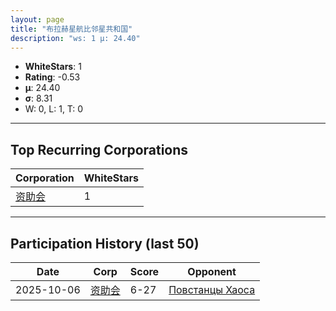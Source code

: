 ```yaml
---
layout: page
title: "布拉赫星航比邻星共和国"
description: "ws: 1 μ: 24.40"
---
```

- **WhiteStars**: 1
- **Rating**: -0.53
- **μ**: 24.40  
- **σ**: 8.31
- W: 0, L: 1, T: 0

---

## Top Recurring Corporations

| Corporation | WhiteStars |
| --- | --- |
| [资助会](https://ws.tsl.rocks/corp/4d36e1b3853444f7789e6142230ba93f3968baffc18bfad598c3d450c6b247e2/) | 1 |

---

## Participation History (last 50)

| Date | Corp | Score | Opponent |
| --- | --- | --- | --- |
| 2025-10-06 | [资助会](https://ws.tsl.rocks/corp/4d36e1b3853444f7789e6142230ba93f3968baffc18bfad598c3d450c6b247e2/) | 6-27 | [Повстанцы Хаоса](https://ws.tsl.rocks/corp/1358877fcc123cef74de06c83a943f27a7fad0ab6d20989f767ce88d4d195ace/) |